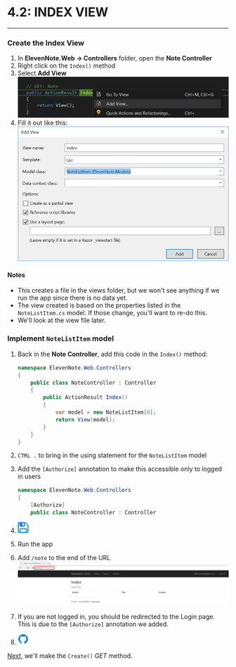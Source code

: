 # 4.2: INDEX VIEW
---
### Create the Index View
1. In **ElevenNote.Web -> Controllers** folder, open the **Note Controller**
2. Right click on the `Index()` method
3. Select **Add View**
![Add View](../assets/4.2-A.png)
4. Fill it out like this:
![View](../assets/4.2-B.png)

#### Notes
- This creates a file in the views folder, but we won't see anything if we run the app since there is no data yet. 
- The view created is based on the properties listed in the `NoteListItem.cs` model. If those change, you'll want to re-do this. 
- We'll look at the view file later.

### Implement `NoteListItem` model
1. Back in the **Note Controller**, add this code in the `Index()` method:

    ```cs
    namespace ElevenNote.Web.Controllers
    {
        public class NoteController : Controller
        {
            public ActionResult Index()
            {
                var model = new NoteListItem[0];
                return View(model);
            }
        }
    }
    ```
2. `CTRL .` to bring in the using statement for the `NoteListItem` model
3. Add the `[Authorize]` annotation to make this accessible only to logged in users

    ```cs
    namespace ElevenNote.Web.Controllers
    {
        [Authorize]
        public class NoteController : Controller
    ```
4. ![Save](../assets/font-awesome-save.png)
5. Run the app
6. Add `/note` to the end of the URL
![Note View](../assets/4.2-C.png)
7. If you are not logged in, you should be redirected to the Login page. This is due to the `[Authorize]` annotation we added.
8. ![Git](../assets/devicons_github_badge.png)

[Next,](/5-NoteCreate/5.0-CreateMethod.md) we'll make the `Create()` *GET* method. 